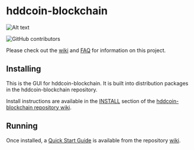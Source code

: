 # hddcoin-blockchain
![Alt text](https://www.hddcoin.net/img/hddcoin_logo.svg)

![GitHub contributors](https://img.shields.io/github/contributors/HDDcoin-Network/hddcoin-blockchain?logo=GitHub)

Please check out the [wiki](https://github.com/HDDcoin-Network/hddcoin-blockchain/wiki)
and [FAQ](https://github.com/HDDcoin-Network/hddcoin-blockchain/wiki/FAQ) for
information on this project.

## Installing

This is the GUI for hddcoin-blockchain. It is built into distribution packages in the hddcoin-blockchain repository.

Install instructions are available in the
[INSTALL](https://github.com/HDDcoin-Network/hddcoin-blockchain/wiki/INSTALL)
section of the
[hddcoin-blockchain repository wiki](https://github.com/HDDcoin-Network/hddcoin-blockchain/wiki).

## Running

Once installed, a
[Quick Start Guide](https://github.com/HDDcoin-Network/hddcoin-blockchain/wiki/Quick-Start-Guide)
is available from the repository
[wiki](https://github.com/HDDcoin-Network/hddcoin-blockchain/wiki).
